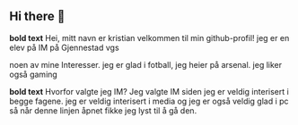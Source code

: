 ## Hi there 👋
**bold text** Hei, mitt navn er kristian
velkommen til min github-profil! jeg er en elev på IM på Gjennestad vgs

noen av mine Interesser. jeg er glad i fotball, jeg heier på arsenal. jeg liker også gaming

**bold text** Hvorfor valgte jeg IM?
Jeg valgte IM siden jeg er veldig interisert i begge fagene. jeg er veldig interisert i media og jeg er også veldig glad i pc så når denne linjen åpnet fikke jeg lyst til å gå den.